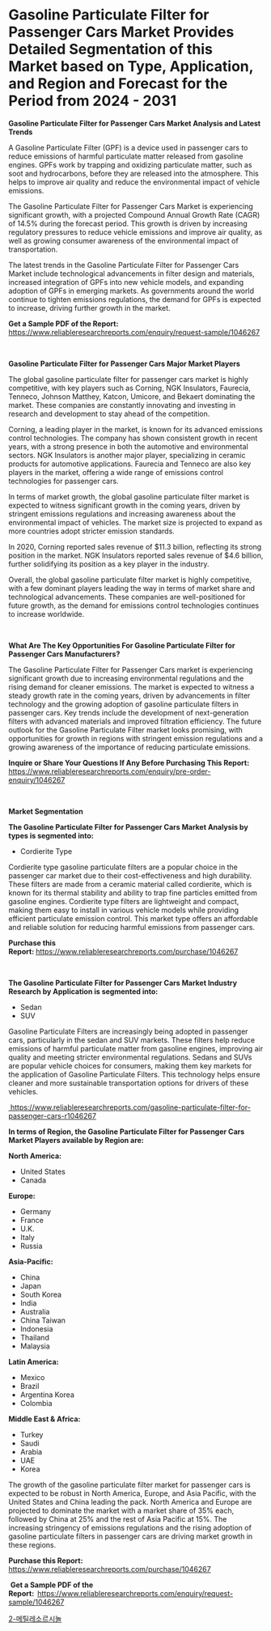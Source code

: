 <p><h1>Gasoline Particulate Filter for Passenger Cars Market Provides Detailed Segmentation of this Market based on Type, Application, and Region and Forecast for the Period from 2024 - 2031</h1></p><p><strong>Gasoline Particulate Filter for Passenger Cars Market Analysis and Latest Trends</strong></p>
<p><p>A Gasoline Particulate Filter (GPF) is a device used in passenger cars to reduce emissions of harmful particulate matter released from gasoline engines. GPFs work by trapping and oxidizing particulate matter, such as soot and hydrocarbons, before they are released into the atmosphere. This helps to improve air quality and reduce the environmental impact of vehicle emissions.</p><p>The Gasoline Particulate Filter for Passenger Cars Market is experiencing significant growth, with a projected Compound Annual Growth Rate (CAGR) of 14.5% during the forecast period. This growth is driven by increasing regulatory pressures to reduce vehicle emissions and improve air quality, as well as growing consumer awareness of the environmental impact of transportation.</p><p>The latest trends in the Gasoline Particulate Filter for Passenger Cars Market include technological advancements in filter design and materials, increased integration of GPFs into new vehicle models, and expanding adoption of GPFs in emerging markets. As governments around the world continue to tighten emissions regulations, the demand for GPFs is expected to increase, driving further growth in the market.</p></p>
<p><strong>Get a Sample PDF of the Report:&nbsp;</strong> <a href="https://www.reliableresearchreports.com/enquiry/request-sample/1046267">https://www.reliableresearchreports.com/enquiry/request-sample/1046267</a></p>
<p>&nbsp;</p>
<p><strong>Gasoline Particulate Filter for Passenger Cars Major Market Players</strong></p>
<p><p>The global gasoline particulate filter for passenger cars market is highly competitive, with key players such as Corning, NGK Insulators, Faurecia, Tenneco, Johnson Matthey, Katcon, Umicore, and Bekaert dominating the market. These companies are constantly innovating and investing in research and development to stay ahead of the competition.</p><p>Corning, a leading player in the market, is known for its advanced emissions control technologies. The company has shown consistent growth in recent years, with a strong presence in both the automotive and environmental sectors. NGK Insulators is another major player, specializing in ceramic products for automotive applications. Faurecia and Tenneco are also key players in the market, offering a wide range of emissions control technologies for passenger cars.</p><p>In terms of market growth, the global gasoline particulate filter market is expected to witness significant growth in the coming years, driven by stringent emissions regulations and increasing awareness about the environmental impact of vehicles. The market size is projected to expand as more countries adopt stricter emission standards.</p><p>In 2020, Corning reported sales revenue of $11.3 billion, reflecting its strong position in the market. NGK Insulators reported sales revenue of $4.6 billion, further solidifying its position as a key player in the industry.</p><p>Overall, the global gasoline particulate filter market is highly competitive, with a few dominant players leading the way in terms of market share and technological advancements. These companies are well-positioned for future growth, as the demand for emissions control technologies continues to increase worldwide.</p></p>
<p>&nbsp;</p>
<p><strong>What Are The Key Opportunities For Gasoline Particulate Filter for Passenger Cars Manufacturers?</strong></p>
<p><p>The Gasoline Particulate Filter for Passenger Cars market is experiencing significant growth due to increasing environmental regulations and the rising demand for cleaner emissions. The market is expected to witness a steady growth rate in the coming years, driven by advancements in filter technology and the growing adoption of gasoline particulate filters in passenger cars. Key trends include the development of next-generation filters with advanced materials and improved filtration efficiency. The future outlook for the Gasoline Particulate Filter market looks promising, with opportunities for growth in regions with stringent emission regulations and a growing awareness of the importance of reducing particulate emissions.</p></p>
<p><strong>Inquire or Share Your Questions If Any Before Purchasing This Report:</strong> <a href="https://www.reliableresearchreports.com/enquiry/pre-order-enquiry/1046267">https://www.reliableresearchreports.com/enquiry/pre-order-enquiry/1046267</a></p>
<p>&nbsp;</p>
<p><strong>Market Segmentation</strong></p>
<p><strong>The Gasoline Particulate Filter for Passenger Cars Market Analysis by types is segmented into:</strong></p>
<p><ul><li>Cordierite Type</li></ul></p>
<p><p>Cordierite type gasoline particulate filters are a popular choice in the passenger car market due to their cost-effectiveness and high durability. These filters are made from a ceramic material called cordierite, which is known for its thermal stability and ability to trap fine particles emitted from gasoline engines. Cordierite type filters are lightweight and compact, making them easy to install in various vehicle models while providing efficient particulate emission control. This market type offers an affordable and reliable solution for reducing harmful emissions from passenger cars.</p></p>
<p><strong>Purchase this Report:&nbsp;</strong><a href="https://www.reliableresearchreports.com/purchase/1046267">https://www.reliableresearchreports.com/purchase/1046267</a></p>
<p>&nbsp;</p>
<p><strong>The Gasoline Particulate Filter for Passenger Cars Market Industry Research by Application is segmented into:</strong></p>
<p><ul><li>Sedan</li><li>SUV</li></ul></p>
<p><p>Gasoline Particulate Filters are increasingly being adopted in passenger cars, particularly in the sedan and SUV markets. These filters help reduce emissions of harmful particulate matter from gasoline engines, improving air quality and meeting stricter environmental regulations. Sedans and SUVs are popular vehicle choices for consumers, making them key markets for the application of Gasoline Particulate Filters. This technology helps ensure cleaner and more sustainable transportation options for drivers of these vehicles.</p></p>
<p><a href="https://www.reliableresearchreports.com/gasoline-particulate-filter-for-passenger-cars-r1046267">&nbsp;https://www.reliableresearchreports.com/gasoline-particulate-filter-for-passenger-cars-r1046267</a></p>
<p><strong>In terms of Region, the Gasoline Particulate Filter for Passenger Cars Market Players available by Region are:</strong></p>
<p>
    <p> <strong> North America: </strong>
        <ul>
            <li>United States</li>
            <li>Canada</li>
        </ul>
        </p> 
    <p> <strong> Europe: </strong>
        <ul>
            <li>Germany</li>
            <li>France</li>
            <li>U.K.</li>
            <li>Italy</li>
            <li>Russia</li>
        </ul>
        </p> 
    <p> <strong> Asia-Pacific: </strong>
        <ul>
            <li>China</li>
            <li>Japan</li>
            <li>South Korea</li>
            <li>India</li>
            <li>Australia</li>
            <li>China Taiwan</li>
            <li>Indonesia</li>
            <li>Thailand</li>
            <li>Malaysia</li>
        </ul>
        </p> 
    <p> <strong> Latin America: </strong>
        <ul>
            <li>Mexico</li>
            <li>Brazil</li>
            <li>Argentina Korea</li>
            <li>Colombia</li>
        </ul>
        </p> 
    <p> <strong> Middle East & Africa: </strong>
        <ul>
            <li>Turkey</li>
            <li>Saudi</li>
            <li>Arabia</li>
            <li>UAE</li>
            <li>Korea</li>
        </ul>
    </p>
    </p>
<p><p>The growth of the gasoline particulate filter market for passenger cars is expected to be robust in North America, Europe, and Asia Pacific, with the United States and China leading the pack. North America and Europe are projected to dominate the market with a market share of 35% each, followed by China at 25% and the rest of Asia Pacific at 15%. The increasing stringency of emissions regulations and the rising adoption of gasoline particulate filters in passenger cars are driving market growth in these regions.</p></p>
<p><strong>Purchase this Report: </strong><a href="https://www.reliableresearchreports.com/purchase/1046267">https://www.reliableresearchreports.com/purchase/1046267</a></p>
<p>&nbsp;<strong>Get a Sample PDF of the Report:&nbsp;&nbsp;</strong><a href="https://www.reliableresearchreports.com/enquiry/request-sample/1046267">https://www.reliableresearchreports.com/enquiry/request-sample/1046267</a></p>
<p><strong></strong></p>
<p><p><a href="https://github.com/ROBERTS65DAVID/Market-Research-Report-List-1/blob/main/843202384480.md">2-메틸레소르시놀</a></p></p>